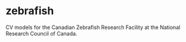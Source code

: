 # zebrafish
CV models for the Canadian Zebrafish Research Facility at the National Research Council of Canada. 
